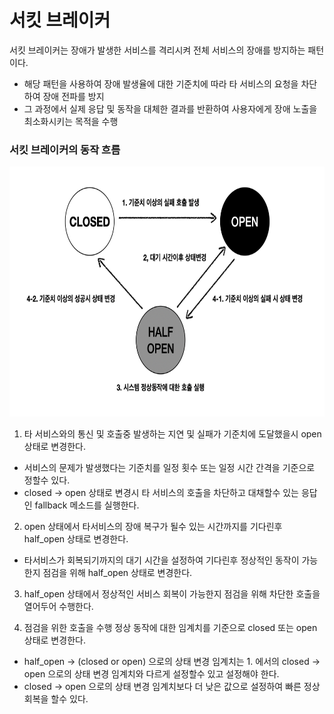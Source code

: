 # 서킷 브레이커

서킷 브레이커는 장애가 발생한 서비스를 격리시켜 전체 서비스의 장애를 방지하는 패턴이다.   
- 해당 패턴을 사용하여 장애 발생율에 대한 기준치에 따라 타 서비스의 요청을 차단하여 장애 전파를 방지 
- 그 과정에서 실제 응답 및 동작을 대체한 결과를 반환하여 사용자에게 장애 노출을 최소화시키는 목적을 수행

### 서킷 브레이커의 동작 흐름
<img src="circuit-breaker.png" width="650" height="400">

1. 타 서비스와의 통신 및 호출중 발생하는 지연 및 실패가 기준치에 도달했을시 open 상태로 변경한다.
- 서비스의 문제가 발생했다는 기준치를 일정 횟수 또는 일정 시간 간격을 기준으로 정할수 있다.
- closed -> open 상태로 변경시 타 서비스의 호출을 차단하고 대채할수 있는 응답인 fallback 메소드를 실행한다.

2. open 상태에서 타서비스의 장애 복구가 될수 있는 시간까지를 기다린후 half_open 상태로 변경한다.
- 타서비스가 회복되기까지의 대기 시간을 설정하여 기다린후 정상적인 동작이 가능한지 점검을 위해 half_open 상태로 변경한다.

3. half_open 상태에서 정상적인 서비스 회복이 가능한지 점검을 위해 차단한 호출을 열어두어 수행한다.


4. 점검을 위한 호출을 수행 정상 동작에 대한 임계치를 기준으로 closed 또는 open 상태로 변경한다.
- half_open -> (closed or open) 으로의 상태 변경 임계치는 1. 에서의 closed -> open 으로의 상태 변경 임계치와 다르게 설정할수 있고 설정해야 한다.
- closed -> open 으로의 상태 변경 임계치보다 더 낮은 값으로 설정하여 빠른 정상 회복을 할수 있다.

